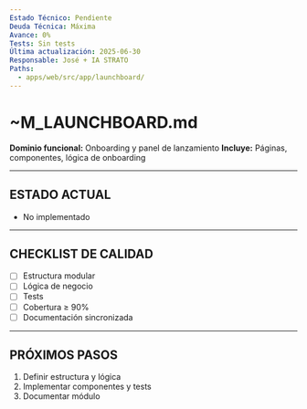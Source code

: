 ```yaml
---
Estado Técnico: Pendiente
Deuda Técnica: Máxima
Avance: 0%
Tests: Sin tests
Última actualización: 2025-06-30
Responsable: José + IA STRATO
Paths:
  - apps/web/src/app/launchboard/
---
```


# ~M_LAUNCHBOARD.md

**Dominio funcional:** Onboarding y panel de lanzamiento
**Incluye:** Páginas, componentes, lógica de onboarding

---

## ESTADO ACTUAL
- No implementado

---

## CHECKLIST DE CALIDAD
- [ ] Estructura modular
- [ ] Lógica de negocio
- [ ] Tests
- [ ] Cobertura ≥ 90%
- [ ] Documentación sincronizada

---

## PRÓXIMOS PASOS
1. Definir estructura y lógica
2. Implementar componentes y tests
3. Documentar módulo 